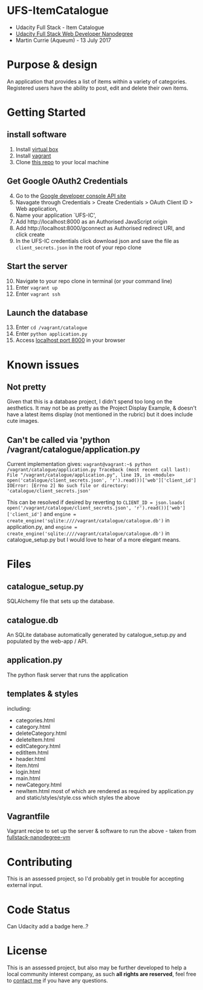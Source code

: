 # UFS-ItemCatalogue
- Udacity Full Stack - Item Catalogue
- [Udacity Full Stack Web Developer Nanodegree](
https://www.udacity.com/course/full-stack-web-developer-nanodegree--nd004)
- Martin Currie (Aqueum) - 13 July 2017

# Purpose & design
An application that provides a list of items within a variety of categories. 
Registered users have the ability to post, edit and delete their own items.

# Getting Started
## install software
1. Install [virtual box](https://www.virtualbox.org/)
2. Install [vagrant](https://www.vagrantup.com/downloads.html)
3. Clone [this repo](https://github.com/Aqueum/UFS-ItemCatalogue) to your local machine
## Get Google OAuth2 Credentials
4. Go to the [Google developer console API site](https://console.developers.google.com/apis)
5. Navagate through Credentials > Create Credentials > OAuth Client ID > Web application, 
6. Name your application `UFS-IC', 
7. Add http://localhost:8000 as an Authorised JavaScript origin 
8. Add http://localhost:8000/gconnect as Authorised redirect URI, and click create
9. In the UFS-IC credentials click download json and save the file as `client_secrets.json` in the root of your repo clone
## Start the server
10. Navigate to your repo clone in terminal (or your command line)
11. Enter `vagrant up`
12. Enter `vagrant ssh`
## Launch the database
13. Enter `cd /vagrant/catalogue`
13. Enter `python application.py`
14. Access [localhost port 8000](http://localhost:8000) in your browser

# Known issues
## Not pretty
Given that this is a database project, I didn't spend too long on the aesthetics.  It may not be as pretty as the Project Display Example, & doesn't have a latest items display (not mentioned in the rubric) but it does include cute images.

## Can't be called via 'python /vagrant/catalogue/application.py
Current implementation gives:
`vagrant@vagrant:~$ python /vagrant/catalogue/application.py
Traceback (most recent call last):
  File "/vagrant/catalogue/application.py", line 19, in <module>
    open('catalogue/client_secrets.json', 'r').read())['web']['client_id']
IOError: [Errno 2] No such file or directory: 'catalogue/client_secrets.json'`

This can be resolved if desired by reverting to 
`CLIENT_ID = json.loads(
    open('/vagrant/catalogue/client_secrets.json', 'r').read())['web']['client_id']`
and
`engine = create_engine('sqlite:////vagrant/catalogue/catalogue.db')`
in application.py, and
`engine = create_engine('sqlite:////vagrant/catalogue/catalogue.db')`
in catalogue_setup.py
but I would love to hear of a more elegant means.

# Files
## catalogue_setup.py
SQLAlchemy file that sets up the database.

## catalogue.db
An SQLite database automatically generated by catalogue_setup.py
and populated by the web-app / API.

## application.py
The python flask server that runs the application

## templates & styles
including:
- categories.html
- category.html
- deleteCategory.html
- deleteItem.html
- editCategory.html
- editItem.html
- header.html
- item.html
- login.html
- main.html
- newCategory.html
- newItem.html
most of which are rendered as required by application.py
and static/styles/style.css which styles the above

## Vagrantfile
Vagrant recipe to set up the server & software to run the above - taken from [fullstack-nanodegree-vm](https://github.com/udacity/fullstack-nanodegree-vm/blob/master/vagrant/Vagrantfile)

# Contributing
This is an assessed project, so I'd probably get in trouble for accepting external input.

# Code Status
Can Udacity add a badge here..?

# License
This is an assessed project, but also may be further developed to help a local community interest company,
as such **all rights are reserved**, feel free to [contact me](http://www.aqueum.com/contact/)
if you have any questions.